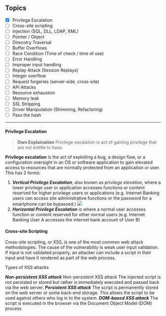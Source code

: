 ## Topics
+ [x] Privilege Escalation
+ [ ] Cross-site scripting
+ [ ] Injection (SQL, DLL, LDAP, XML)
+ [ ] Pointer / Object
+ [ ] Direcotry Traversal
+ [ ] Buffer Overflows
+ [ ] Race Condition (Time of check / time of use)
+ [ ] Error Handling
+ [ ] Improper input handling
+ [ ] Replay Attack (Session Replays)
+ [ ] Integer overflow
+ [ ] Request forgeries (server-side, cross-site)
+ [ ] API Attacks
+ [ ] Resource exhaustion
+ [ ] Memory leak
+ [ ] SSL Stripping
+ [ ] Driver Manipulation (Shimming, Refactoring)
+ [ ] Pass the hash
---
#### Privilege Escalation

> **Own Explaination**
> Privilege escalation is act of gaining privilege that are not entitle to have.

**Privilege escalation** is the act of exploiting a bug, a design flaw, or a configuration oversight in an OS or software application to gain elevated access to resources that are normally protected from an application or user.
This has 2 forms:
1. ***Vertical Privilege Escalation***,  also known as _privilege elevation_, where a lower privilege user or application accesses functions or content reserved for higher privilege users or applications (e.g. Internet Banking users can access site administrative functions or the password for a smartphone can be bypassed.)
![](https://upload.wikimedia.org/wikipedia/commons/thumb/2/2f/Priv_rings.svg/300px-Priv_rings.svg.png)
2. ***Horizontal Privilege Escalation*** is where a normal user accesses function or content reserved for other normal users (e.g. Internet Banking User A accesses the internet bank account of User B)

#### Cross-site Scripting
Cross-site scripting, or XSS, is one of the most common web attack methodologies. The cause of the vulnerability is weak user input validation. If input is not validated properly, an attacker can include a script in their input and have it rendered as part of the web process.

Types of XSS attacks

***Non-persistent XSS attack*** Non-persistent XSS attack The injected script is not persisted or stored but rather is immediately executed and passed back via the web server. 
***Persistent XSS attack*** The script is permanently stored on the web server or some back-end storage. This allows the script to be used against others who log in to the system. 
***DOM-based XSS attack*** The script is executed in the browser via the Document Object Model (DOM) process	
